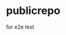 # publicrepo
for e2e test





















































































































































































































































































































































































































































































































































































































































































































































































































































































































































